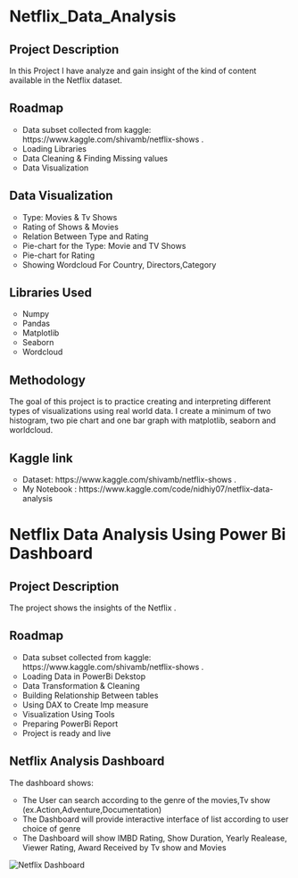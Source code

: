 # Netflix_Data_Analysis
## Project Description
In this Project I have analyze and gain insight of the kind of content available in the Netflix dataset.
## Roadmap
<ul style="list-style-type:circle;">
  <li>Data subset collected from kaggle: https://www.kaggle.com/shivamb/netflix-shows .</li>
  <li>Loading Libraries </li>
  <li>Data Cleaning & Finding Missing values</li>
  <li>Data Visualization</li>
  </ul>
  
## Data Visualization
<ul style="list-style-type:circle;">
  <li>Type: Movies & Tv Shows</li>
  <li>Rating of Shows & Movies </li>
  <li>Relation Between Type and Rating</li>
  <li>Pie-chart for the Type: Movie and TV Shows</li>	
  <li>Pie-chart for Rating</li>
  <li>Showing Wordcloud For Country, Directors,Category </li>
  </ul>
  
## Libraries Used
<ul style="list-style-type:circle;">
  <li>Numpy</li>
  <li>Pandas </li>
  <li>Matplotlib</li>
  <li>Seaborn</li>	
  <li>Wordcloud</li>
  </ul>

## Methodology

The goal of this project is to practice creating and interpreting different types of visualizations using real world data. I create a minimum of two histogram, two pie chart and one bar graph with matplotlib, seaborn and worldcloud.

## Kaggle link
<ul style="list-style-type:circle;">
  <li>Dataset: https://www.kaggle.com/shivamb/netflix-shows .</li>
  <li> My Notebook : https://www.kaggle.com/code/nidhiy07/netflix-data-analysis </li>
</ul>

# Netflix Data Analysis Using Power Bi Dashboard

## Project Description
The project shows the  insights of the Netflix . 

## Roadmap
<ul style="list-style-type:circle;">
  <li>Data subset collected from kaggle: https://www.kaggle.com/shivamb/netflix-shows .</li>
  <li>Loading Data in PowerBi Dekstop</li>
  <li>Data Transformation & Cleaning</li>
  <li>Building Relationship Between tables</li>
  <li>Using DAX to Create Imp measure</li>
  <li>Visualization Using Tools</li>
  <li>Preparing PowerBi Report</li>
  <li>Project is ready and live</li>
  </ul>
  
## Netflix Analysis Dashboard
The dashboard shows:
<ul style="list-style-type:circle;">
  <liTotal No of Movies,Tv Show, Series Present in Netflix.></li>
  <li>The User can search according to the genre of the movies,Tv show (ex.Action,Adventure,Documentation)</li>
  <li>The Dashboard will provide interactive interface of list according to user choice of genre</li>
  <li>The Dashboard will show IMBD Rating, Show Duration, Yearly Realease, Viewer Rating, Award Received by Tv show and Movies </li>
  </ul>
  
  ![Netflix Dashboard](https://user-images.githubusercontent.com/80893000/210554952-15dea017-7997-4dfa-bb8a-6f8b27b84e11.jpg)

 
  
  
